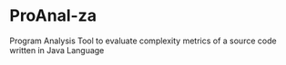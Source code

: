 # ProAnal-za
Program Analysis Tool to evaluate complexity metrics of a source code written in Java Language
